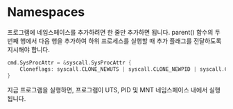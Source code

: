 # **Namespaces**
프로그램에 네임스페이스를 추가하려면 한 줄만 추가하면 됩니다. parent() 함수의 두 번째 행에서 다음 행을 추가하여 하위 프로세스를 실행할 때 추가 플래그를 전달하도록 지시해야 합니다.
~~~ go
cmd.SysProcAttr = &syscall.SysProcAttr {
    Cloneflags: syscall.CLONE_NEWUTS | syscall.CLONE_NEWPID | syscall.CLONE_NEWNS
}
~~~
지금 프로그램을 실행하면, 프로그램이 UTS, PID 및 MNT 네임스페이스 내에서 실행됩니다.